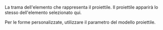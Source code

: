 La trama dell'elemento che rappresenta il proiettile. Il proiettile apparirà lo stesso dell'elemento selezionato qui.

Per le forme personalizzate, utilizzare il parametro del modello proiettile.